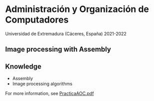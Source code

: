 # Administración y Organización de Computadores

Universidad de Extremadura (Cáceres, España)
2021-2022

## Image processing with Assembly

## Knowledge

- Assembly
- Image processing algorithms

For more information, see [PracticaAOC.pdf](documentacion/practicaAOC.pdf)